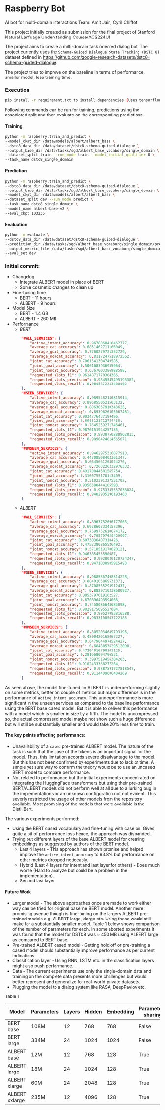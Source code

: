 # Raspberry Bot
AI bot for multi-domain interactions
Team: Amit Jain, Cyril Chiffot

This project initially created as submission for the final project of Stanford Natural Lanfuage Understanding Course([XCS224U](https://online.stanford.edu/courses/xcs224u-natural-language-understanding))

The project aims to create a milti-domain task oriented dialog bot.
The project currently uses the `Schema-Guided Dialogue State Tracking (DSTC 8)` dataset defined in https://github.com/google-research-datasets/dstc8-schema-guided-dialogue.

The project tries to improve on the baseline in terms of performance, smaller model, less training time.

### Execution
```bash
pip install -r requirement.txt to install dependencies (Uses tensorflow gpu 1.15)
```

Following commands can be run for training, predictions using the associated split and then evaluate on the corresponding predictions.

#### Training
```bash
python -m raspberry.train_and_predict \
--model_ckpt_dir /data/models/albert/albert_base \
--dstc8_data_dir /data/dataset/dstc8-schema-guided-dialogue \
--output_base_dir /data/tasks/sgd/albert_base_vocaborg/single_domain \
--dataset_split train --run_mode train --model_initial_qualifier 0 \
--task_name dstc8_single_domain
```
#### Prediction
```bash
python -m raspberry.train_and_predict \
--dstc8_data_dir /data/dataset/dstc8-schema-guided-dialogue \
--output_base_dir /data/tasks/sgd/albert_base_vocaborg/single_domain \
--model_ckpt_dir /data/models/albert/albert_base \
--dataset_split dev --run_mode predict \
--task_name dstc8_single_domain \
--model_name albert-base-v2 \
--eval_ckpt 103235
```
#### Evaluation
```bash
python -m evaluate \
--dstc8_data_dir /data/dataset/dstc8-schema-guided-dialogue \
--prediction_dir /data/tasks/sgd/albert_base_vocaborg/single_domain/predictions/pred_res_103235_dev_dstc8_single_domain_dstc8-schema-guided-dialogue \
--output_metric_file /data/tasks/sgd/albert_base_vocaborg/single_domain/predictions/evaluations_103235.json \
--eval_set dev
```
### Initial commit:
* Changelog
    - Integrate ALBERT model in place of BERT
    - Some cosmetic changes to clean up
* Fine-tuning time
    - BERT - 11 hours
    - ALBERT - 9 hours
* Model Size
    - BERT - 1.4 GB
    - ALBERT - 260 MB
* Performance
    - *BERT*
    ```json
        "#ALL_SERVICES": {
            "active_intent_accuracy": 0.9678068410462777,
            "average_cat_accuracy": 0.6851462711166049,
            "average_goal_accuracy": 0.7760279721352729,
            "average_noncat_accuracy": 0.8117247518972562,
            "joint_cat_accuracy": 0.7061541304749585,
            "joint_goal_accuracy": 0.5061683936955064,
            "joint_noncat_accuracy": 0.6367003386988598,
            "requested_slots_f1": 0.9614871770304366,
            "requested_slots_precision": 0.9845545495193382,
            "requested_slots_recall": 0.9645372233400402
        },
        "#SEEN_SERVICES": {
            "active_intent_accuracy": 0.9895482130815914,
            "average_cat_accuracy": 0.8968550521563132,
            "average_goal_accuracy": 0.8863057910343625,
            "average_noncat_accuracy": 0.8939626305067481,
            "joint_cat_accuracy": 0.9034776437189496,
            "joint_goal_accuracy": 0.6983121712744438,
            "joint_noncat_accuracy": 0.7645259271746461,
            "requested_slots_f1": 0.9876151944257135,
            "requested_slots_precision": 0.9938750280962013,
            "requested_slots_recall": 0.9890424814565071
        },
        "#UNSEEN_SERVICES": {
            "active_intent_accuracy": 0.9462975316877918,
            "average_cat_accuracy": 0.44708508403361347,
            "average_goal_accuracy": 0.6645661263024276,
            "average_noncat_accuracy": 0.7263226232976332,
            "joint_cat_accuracy": 0.49170844581565754,
            "joint_goal_accuracy": 0.3160755170113409,
            "joint_noncat_accuracy": 0.5102391327551702,
            "requested_slots_f1": 0.9356380444105593,
            "requested_slots_precision": 0.9753335557038024,
            "requested_slots_recall": 0.9402935290193463
        }    
    ```
    * *ALBERT*
    ```json
        "#ALL_SERVICES": {
            "active_intent_accuracy": 0.8963782696177063,
            "average_cat_accuracy": 0.6938607334157396,
            "average_goal_accuracy": 0.7599752610674172,
            "average_noncat_accuracy": 0.785797658429007,
            "joint_cat_accuracy": 0.6873036407318426,
            "joint_goal_accuracy": 0.4752380865526492,
            "joint_noncat_accuracy": 0.5718519170020121,
            "requested_slots_f1": 0.946385455590687,
            "requested_slots_precision": 0.9920020120724347,
            "requested_slots_recall": 0.9471830985915493
        },
        "#SEEN_SERVICES": {
            "active_intent_accuracy": 0.9885367498314228,
            "average_cat_accuracy": 0.8840105869531371,
            "average_goal_accuracy": 0.8708555293912437,
            "average_noncat_accuracy": 0.8829710338680927,
            "joint_cat_accuracy": 0.8853797019162527,
            "joint_goal_accuracy": 0.670896493594066,
            "joint_noncat_accuracy": 0.7458086648685098,
            "requested_slots_f1": 0.9829175095527084,
            "requested_slots_precision": 0.99527983816588,
            "requested_slots_recall": 0.9833108563722185
        },
        "#UNSEEN_SERVICES": {
            "active_intent_accuracy": 0.8052034689793195,
            "average_cat_accuracy": 0.4800420168067227,
            "average_goal_accuracy": 0.6479044974524427,
            "average_noncat_accuracy": 0.6848853629512098,
            "joint_cat_accuracy": 0.47204010798303125,
            "joint_goal_accuracy": 0.281668094796531,
            "joint_noncat_accuracy": 0.3997519456304203,
            "requested_slots_f1": 0.9102433368277264,
            "requested_slots_precision": 0.9887591727818547,
            "requested_slots_recall": 0.9114409606404269
        }
    ```
 
As seen above, the model fine-tuned on ALBERT is underperforming slightly on some metrics, better on couple of metrics but major difference is in the performance of `active_intent_accuracy`. This underperformance is more significant in the unseen services as compared to the baseline performance using the BERT base cased model. But it is able to deliver this performance with a model which is smaller in size by a fifth. The model is uncompressed so, the actual compressed model maybe not show such a huge difference but will still be substantially smaller and would take 20% less time to train.

#### The key points affecting performance:
* Unavailability of a `cased` pre-trained ALBERT model. The nature of the task is such that the case of the tokens is an important signal for the model. Thus, this limitation accords severe disadvantage to the model. But this has not been confirmed by experiments due to lack of time. A simple yet sure way to confirm the theory would be to use an uncased BERT model to compare performance.
* Not related to performance but the initial experiments concentrated on integrating the HuggingFace transformers but using their pre-trained BERT/ALBERT models did not perform well at all due to a lurking bug in the implementations or an unknown configuration not not evident. This severly restricted the usage of other models from the repository available. Most promising of the models that were available is the DistillBert.

The various experiments performed:
* Using the BERT cased vocabulary and fine-tuning with case on. Gives quite a bit of performance loss hence, the approach was disbanded.
* Trying out different layers of the base ALBERT model for creating embeddings as suggested by authors of the BERT model. 
    - Last 4 layers - This approach has shown promise and helped improve the `active_intent_accuracy` to 93.8% but performance on other metrics dropped noticeably.
    - Hybrid (Last 4 layers for intent and last layer for others) - Does much worse (Hard to analyze but could be a problem in the implementation).
    - Second last layer

#### Future Work
* Larger model - The above approaches once are made to work either way can be tried for original baseline BERT model.
Another more promising avenue though is fine-tuning on the largers ALBERT pre-trained models e.g. ALBERT large, xlarge etc. Using these would still make for a substantially smaller model. Table 1 below shows comparison of the number of parameters for each.
In some aborted experiments it was found that the model for DSTC8 was ~ 450 MB using ALBERT large as compared to BERT base.
* Pre-trained ALBERT cased model - Getting hold off or pre-training a cased model should substantially improve performance as per current indications.
* Classification layer - Using RNN, LSTM etc. in the classification layers might also push performance.
* Data - The current experiments use only the single-domain data and training on the complete data presents more challenges but would better represent and generalize for real-world private datasets.
* Plugging the model to a dialog system like RASA, DeepPavlov etc.

Table 1

Model | Parameters | Layers | Hidden | Embedding | Parameter-sharing
--- | --- | --- | --- | --- | ---
BERT base | 108M | 12 | 768 | 768 | False
BERT large | 334M | 24 | 1024 | 1024 | False
ALBERT base | 12M | 12 | 768 | 128 | True
ALBERT large | 18M | 24 | 1024 | 128 | True
ALBERT xlarge | 60M | 24 | 2048 | 128 | True
ALBERT xxlarge | 235M | 12 | 4096 | 128 | True
